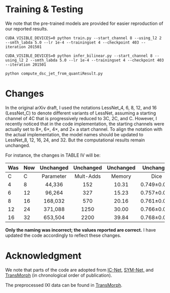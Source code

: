 # Training & Testing

We note that the pre-trained models are provided for easier reproduction of our reported results. 

```
CUDA_VISIBLE_DEVICES=0 python train.py --start_channel 8 --using_l2 2 --smth_labda 5.0 --lr 1e-4 --trainingset 4 --checkpoint 403 --iteration 201501

CUDA_VISIBLE_DEVICES=0 python infer_bilinear.py --start_channel 8 --using_l2 2 --smth_labda 5.0 --lr 1e-4 --trainingset 4 --checkpoint 403 --iteration 201501

python compute_dsc_jet_from_quantiResult.py
```
# Changes

In the original arXiv draft, I used the notations LessNet_4, 6, 8, 12, and 16 (LessNet_C) to denote different variants of LessNet, assuming a starting channel of 4C that is progressively reduced to 3C, 2C, and C.
However, I recently noticed that in the code implementation, the starting channels were actually set to 8×, 6×, 4×, and 2× a start channel.
To align the notation with the actual implementation, the model names should be updated to LessNet_8, 12, 16, 24, and 32. But the computational results remain unchanged.

For instance, the changes in TABLE IV will be:

| Was | Now | Unchanged | Unchanged |  Unchanged  |  Unchanged  |Unchanged  |
|-----|-----|:---------:|:---------:|:------:|:-----------:|:------------:|
|  C  |  C  | Parameter | Mult-Adds | Memory |    Dice     |       J<0    |
|  4  |  8  |   44,336  |    152    |  10.31 | 0.749±0.040 |  0.808±0.389 |
|  6  |  12 |   96,264  |    327    |  15.23 | 0.757±0.040 |  0.749±0.376 |
|  8  |  16 |  168,032  |    570    |  20.16 | 0.761±0.039 |  0.742±0.353 |
|  12 |  24 |  371,088  |    1250   |  30.00 | 0.766±0.039 |  0.852±0.392 |
|  16 |  32 |  653,504  |    2200   |  39.84 | 0.768±0.039 |  0.830±0.397 |

 **Only the naming was incorrect; the values reported are correct.**
I have updated the code accordingly to reflect these changes.

# Acknowledgment

We note that parts of the code are adopted from [IC-Net](https://github.com/zhangjun001/ICNet), [SYM-Net,](https://github.com/cwmok/Fast-Symmetric-Diffeomorphic-Image-Registration-with-Convolutional-Neural-Networks) and [TransMorph](https://github.com/junyuchen245/TransMorph_Transformer_for_Medical_Image_Registration) (in chronological order of publication).

The preprocessed IXI data can be found in [TransMorph](https://github.com/junyuchen245/TransMorph_Transformer_for_Medical_Image_Registration).
